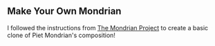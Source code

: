## Make Your Own Mondrian

I followed the instructions from [The Mondrian Project](https://googlecreativelab.github.io/coder-projects/projects/mondrian/) to create a basic clone of Piet Mondrian's composition!


